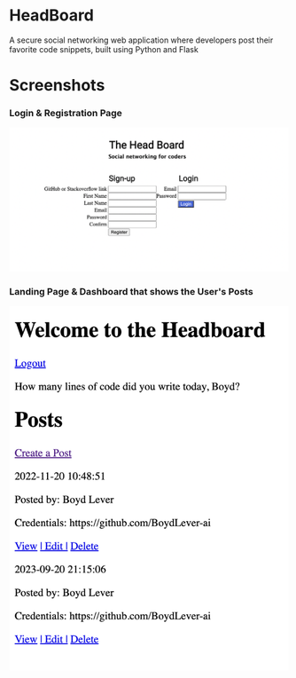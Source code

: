 # HeadBoard
A secure social networking web application where developers post their favorite code snippets, built using Python and Flask
# Screenshots
### Login & Registration Page  
![HeadBoard Login & Registration Page](./Screenshots/Log-Reg.png)  
### Landing Page & Dashboard that shows the User's Posts  
![HeadBoard Landing Page](./Screenshots/Dashboard.png)


